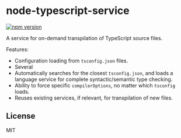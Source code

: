 # node-typescript-service
[![npm version](https://badge.fury.io/js/node-typescript-service.svg)](https://www.npmjs.com/package/node-typescript-service)

A service for on-demand transpilation of TypeScript source files.

Features:
- Configuration loading from `tsconfig.json` files.
- Several
- Automatically searches for the closest `tsconfig.json`, and loads a language service for complete syntactic/semantic type checking.
- Ability to force specific `compilerOptions`, no matter which `tsconfig` loads.
- Reuses existing services, if relevant, for transpilation of new files.

## License

MIT
